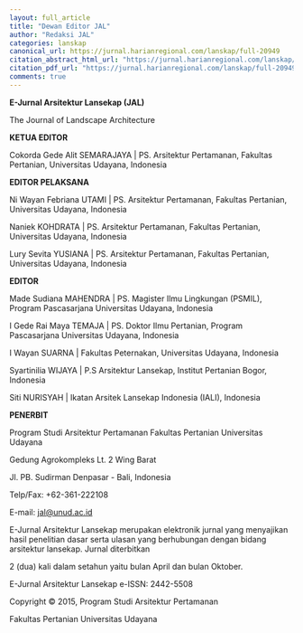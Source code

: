 ```yaml
---
layout: full_article
title: "Dewan Editor JAL"
author: "Redaksi JAL"
categories: lanskap
canonical_url: https://jurnal.harianregional.com/lanskap/full-20949 
citation_abstract_html_url: "https://jurnal.harianregional.com/lanskap/id-20949"
citation_pdf_url: "https://jurnal.harianregional.com/lanskap/full-20949"  
comments: true
---
```


<p><span class="font2" style="font-weight:bold;">E-Jurnal Arsitektur Lansekap (JAL)</span></p>
<p><span class="font1">The Journal of Landscape Architecture</span></p>
<p><span class="font1" style="font-weight:bold;">KETUA EDITOR</span></p>
<p><span class="font0">Cokorda Gede Alit SEMARAJAYA | PS. Arsitektur Pertamanan, Fakultas Pertanian, Universitas Udayana, Indonesia</span></p>
<p><span class="font1" style="font-weight:bold;">EDITOR PELAKSANA</span></p>
<p><span class="font0">Ni Wayan Febriana UTAMI | PS. Arsitektur Pertamanan, Fakultas Pertanian, Universitas Udayana, Indonesia</span></p>
<p><span class="font0">Naniek KOHDRATA | PS. Arsitektur Pertamanan, Fakultas Pertanian, Universitas Udayana, Indonesia</span></p>
<p><span class="font0">Lury Sevita YUSIANA | PS. Arsitektur Pertamanan, Fakultas Pertanian, Universitas Udayana, Indonesia</span></p>
<p><span class="font1" style="font-weight:bold;">EDITOR</span></p>
<p><span class="font0">Made Sudiana MAHENDRA | PS. Magister Ilmu Lingkungan (PSMIL), Program Pascasarjana Universitas Udayana, Indonesia</span></p>
<p><span class="font0">I Gede Rai Maya TEMAJA | PS. Doktor Ilmu Pertanian, Program Pascasarjana Universitas Udayana, Indonesia</span></p>
<p><span class="font0">I Wayan SUARNA | Fakultas Peternakan, Universitas Udayana, Indonesia</span></p>
<p><span class="font0">Syartinilia WIJAYA | P.S Arsitektur Lansekap, Institut Pertanian Bogor, Indonesia</span></p>
<p><span class="font0">Siti NURISYAH | Ikatan Arsitek Lansekap Indonesia (IALI), Indonesia</span></p>
<p><span class="font1" style="font-weight:bold;">PENERBIT</span></p>
<p><span class="font0">Program Studi Arsitektur Pertamanan Fakultas Pertanian Universitas Udayana</span></p>
<p><span class="font0">Gedung Agrokompleks Lt. 2 Wing Barat</span></p>
<p><span class="font0">Jl. PB. Sudirman Denpasar - Bali, Indonesia</span></p>
<p><span class="font0">Telp/Fax: +62-361-222108</span></p>
<p><span class="font0">E-mail: </span><a href="mailto:jal@unud.ac.id"><span class="font0">jal@unud.ac.id</span></a></p>
<p><span class="font0">E-Jurnal Arsitektur Lansekap merupakan elektronik jurnal yang menyajikan hasil penelitian dasar serta ulasan yang berhubungan dengan bidang arsitektur lansekap. Jurnal diterbitkan</span></p>
<p><span class="font0">2 (dua) kali dalam setahun yaitu bulan April dan bulan Oktober.</span></p>
<p><span class="font0">E-Jurnal Arsitektur Lansekap e-ISSN: 2442-5508</span></p>
<p><span class="font0">Copyright © 2015, Program Studi Arsitektur Pertamanan</span></p>
<p><span class="font0">Fakultas Pertanian Universitas Udayana</span></p>